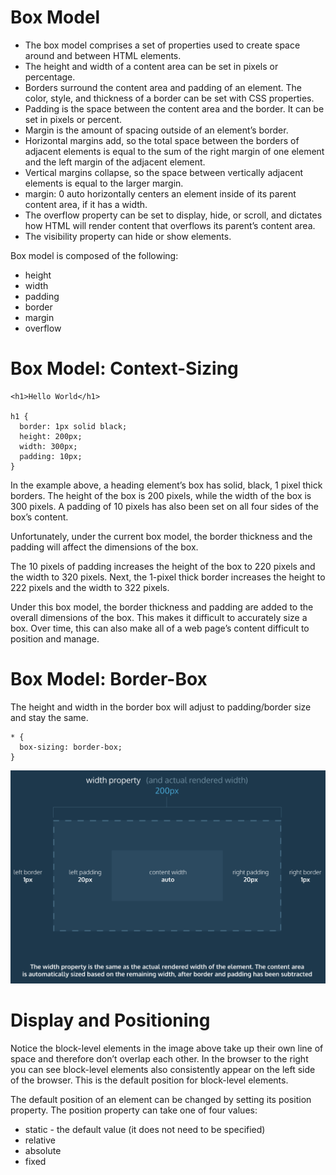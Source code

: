 # Box Model

- The box model comprises a set of properties used to create space around and between HTML elements.
- The height and width of a content area can be set in pixels or percentage.
- Borders surround the content area and padding of an element. The color, style, and thickness of a border can be set with CSS properties.
- Padding is the space between the content area and the border. It can be set in pixels or percent.
- Margin is the amount of spacing outside of an element’s border.
- Horizontal margins add, so the total space between the borders of adjacent elements is equal to the sum of the right margin of one element and the left margin of the adjacent element.
- Vertical margins collapse, so the space between vertically adjacent elements is equal to the larger margin.
- margin: 0 auto horizontally centers an element inside of its parent content area, if it has a width.
- The overflow property can be set to display, hide, or scroll, and dictates how HTML will render content that overflows its parent’s content area.
- The visibility property can hide or show elements.



Box model is composed of the following:
- height
- width
- padding
- border
- margin
- overflow

# Box Model: Context-Sizing

```
<h1>Hello World</h1>

h1 {
  border: 1px solid black;
  height: 200px;
  width: 300px;
  padding: 10px;
}
```

In the example above, a heading element’s box has solid, black, 1 pixel thick borders. The height of the box is 200 pixels, while the width of the box is 300 pixels. A padding of 10 pixels has also been set on all four sides of the box’s content.

Unfortunately, under the current box model, the border thickness and the padding will affect the dimensions of the box.

The 10 pixels of padding increases the height of the box to 220 pixels and the width to 320 pixels. Next, the 1-pixel thick border increases the height to 222 pixels and the width to 322 pixels.

Under this box model, the border thickness and padding are added to the overall dimensions of the box. This makes it difficult to accurately size a box. Over time, this can also make all of a web page’s content difficult to position and manage.

# Box Model: Border-Box

The height and width in the border box will adjust to padding/border size and stay the same.

```
* {
  box-sizing: border-box;
}
```
![alt text](border-box.jpg)


# Display and Positioning

Notice the block-level elements in the image above take up their own line of space and therefore don’t overlap each other. In the browser to the right you can see block-level elements also consistently appear on the left side of the browser. This is the default position for block-level elements.

The default position of an element can be changed by setting its position property. The position property can take one of four values:

- static - the default value (it does not need to be specified)
- relative
- absolute
- fixed
